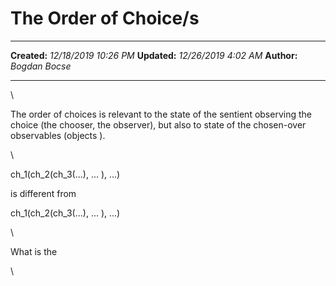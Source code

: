 The Order of Choice/s
=====================

  -------------- -----------------------
  **Created:**   *12/18/2019 10:26 PM*
  **Updated:**   *12/26/2019 4:02 AM*
  **Author:**    *Bogdan Bocse*
  -------------- -----------------------

\

The order of choices is relevant to the state of the sentient observing
the choice (the chooser, the observer), but also to state of the
chosen-over observables (objects ).

\

ch\_1(ch\_2(ch\_3(\...), \... ), \...)

is different from

ch\_1(ch\_2(ch\_3(\...), \... ), \...)

\

What is the

\

 
